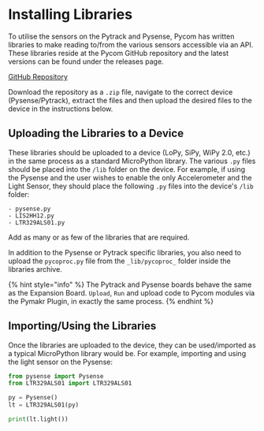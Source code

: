 # Installing Libraries

To utilise the sensors on the Pytrack and Pysense, Pycom has written libraries to make reading to/from the various sensors accessible via an API. These libraries reside at the Pycom GitHub repository and the latest versions can be found under the releases page.

[GitHub Repository](https://github.com/pycom/pycom-libraries)

Download the repository as a `.zip` file, navigate to the correct device \(Pysense/Pytrack\), extract the files and then upload the desired files to the device in the instructions below.

## Uploading the Libraries to a Device

These libraries should be uploaded to a device \(LoPy, SiPy, WiPy 2.0, etc.\) in the same process as a standard MicroPython library. The various `.py` files should be placed into the `/lib` folder on the device. For example, if using the Pysense and the user wishes to enable the only Accelerometer and the Light Sensor, they should place the following `.py` files into the device's `/lib` folder:

```text
- pysense.py
- LIS2HH12.py
- LTR329ALS01.py
```

Add as many or as few of the libraries that are required.

In addition to the Pysense or Pytrack specific libraries, you also need to upload the `pycoproc.py` file from the `_lib/pycoproc_` folder inside the libraries archive.

{% hint style="info" %}
The Pytrack and Pysense boards behave the same as the Expansion Board. `Upload`, `Run` and upload code to Pycom modules via the Pymakr Plugin, in exactly the same process.
{% endhint %}

## Importing/Using the Libraries

Once the libraries are uploaded to the device, they can be used/imported as a typical MicroPython library would be. For example, importing and using the light sensor on the Pysense:

```python
from pysense import Pysense
from LTR329ALS01 import LTR329ALS01

py = Pysense()
lt = LTR329ALS01(py)

print(lt.light())
```

